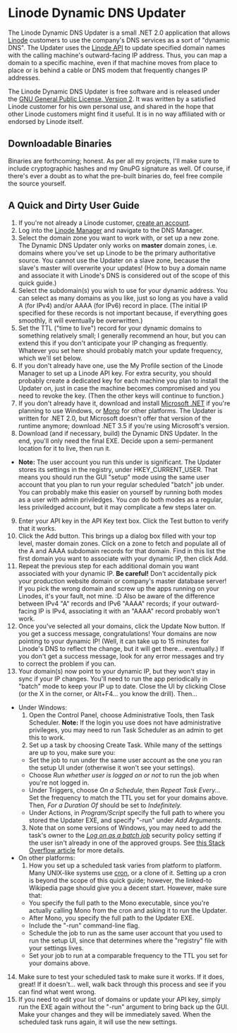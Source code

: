 # Linode Dynamic DNS Updater
The Linode Dynamic DNS Updater is a small .NET 2.0 application that allows [Linode](https://www.linode.com) customers to use the company's DNS services as a sort of "dynamic DNS". The Updater uses the [Linode API](https://www.linode.com/api) to update specified domain names with the calling machine's outward-facing IP address. Thus, you can map a domain to a specific machine, even if that machine moves from place to place or is behind a cable or DNS modem that frequently changes IP addresses.

The Linode Dynamic DNS Updater is free software and is released under the [GNU General Public License, Version 2](https://github.com/gpfjeff/linode-dynamic-dns/blob/master/LICENSE). It was written by a satisfied Linode customer for his own personal use, and shared in the hope that other Linode customers might find it useful. It is in no way affiliated with or endorsed by Linode itself.

## Downloadable Binaries

Binaries are forthcoming; honest. As per all my projects, I'll make sure to include cryptographic hashes and my GnuPG signature as well. Of course, if there's ever a doubt as to what the pre-built binaries do, feel free compile the source yourself.

## A Quick and Dirty User Guide

1. If you're not already a Linode customer, [create an account](https://manager.linode.com/session/signup).
2. Log into the [Linode Manager](https://manager.linode.com/) and navigate to the DNS Manager.
3. Select the domain zone you want to work with, or set up a new zone. The Dynamic DNS Updater only works on **master** domain zones, i.e. domains where you've set up Linode to be the primary authoritative source. You cannot use the Updater on a slave zone, because the slave's master will overwrite your updates! (How to buy a domain name and associate it with Linode's DNS is considered out of the scope of this quick guide.)
4. Select the subdomain(s) you wish to use for your dynamic address. You can select as many domains as you like, just so long as you have a valid A (for IPv4) and/or AAAA (for IPv6) record in place. (The initial IP specified for these records is not important because, if everything goes smoothly, it will eventually be overwritten.)
5. Set the TTL ("time to live") record for your dynamic domains to something relatively small; I generally recommend an hour, but you can extend this if you don't anticipate your IP changing as frequently. Whatever you set here should probably match your update frequency, which we'll set below.
6. If you don't already have one, use the My Profile section of the Linode Manager to set up a Linode API key. For extra security, you should probably create a dedicated key for each machine you plan to install the Updater on, just in case the machine becomes compromised and you need to revoke the key. (Then the other keys will continue to function.)
7. If you don't already have it, download and install [Microsoft .NET](https://msdn.microsoft.com/en-us/vstudio/aa496123) if you're planning to use Windows, or [Mono](http://www.mono-project.com/) for other platforms. The Updater is written for .NET 2.0, but Microsoft doesn't offer that version of the runtime anymore; download .NET 3.5 if you're using Microsoft's version.
8. Download (and if necessary, build) the Dynamic DNS Updater. In the end, you'll only need the final EXE. Decide upon a semi-permanent location for it to live, then run it.
  * **Note:** The user account you run this under is significant. The Updater stores its settings in the registry, under HKEY_CURRENT_USER. That means you should run the GUI "setup" mode using the same user account that you plan to run your regular scheduled "batch" job under. You can probably make this easier on yourself by running both modes as a user with admin priviledges. You *can* do both modes as a regular, less priviledged account, but it may complicate a few steps later on.
9. Enter your API key in the API Key text box. Click the Test button to verify that it works.
10. Click the Add button. This brings up a dialog box filled with your top level, master domain zones. Click on a zone to fetch and populate all of the A and AAAA subdomain records for that domain. Find in this list the first domain you want to associate with your dynamic IP, then click Add.
11. Repeat the previous step for each additional domain you want associated with your dynamic IP. **Be careful!** Don't accidentally pick your production website domain or company's master database server! If you pick the wrong domain and screw up the apps running on your Linodes, it's your fault, not mine. :D Also be aware of the difference between IPv4 "A" records and IPv6 "AAAA" records; if your outward-facing IP is IPv4, associating it with an "AAAA" record probably won't work.
12. Once you've selected all your domains, click the Update Now button. If you get a success message, congratulations! Your domains are now pointing to your dynamic IP! (Well, it can take up to 15 minutes for Linode's DNS to reflect the change, but it will get there... eventually.) If you don't get a success message, look for any error messages and try to correct the problem if you can.
13. Your domain(s) now point to your dynamic IP, but they won't stay in sync if your IP changes. You'll need to run the app periodically in "batch" mode to keep your IP up to date. Close the UI by clicking Close (or the X in the corner, or Alt+F4... you know the drill). Then...
  * Under Windows:
    1. Open the Control Panel, choose Administrative Tools, then Task Scheduler. **Note:** If the login you use does not have administrative privileges, you may need to run Task Scheduler as an admin to get this to work.
    2. Set up a task by choosing Create Task. While many of the settings are up to you, make sure you:
      * Set the job to run under the same user account as the one you ran the setup UI under (otherwise it won't see your settings).
      * Choose *Run whether user is logged on or not* to run the job when you're not logged in.
      * Under Triggers, choose *On a Schedule,* then *Repeat Task Every...* Set the frequency to match the TTL you set for your domains above. Then, *For a Duration Of* should be set to *Indefinitely.*
      * Under Actions, in *Program/Script* specify the full path to where you stored the Updater EXE, and specify "-run" under *Add Arguments.*
    3. Note that on some versions of Windows, you may need to add the task's owner to the *[Log on as a batch job](https://technet.microsoft.com/en-us/library/dn221944.aspx)* security policy setting if the user isn't already in one of the approved groups. See [this Stack Overflow article](http://stackoverflow.com/questions/14405433/scheduled-tasks-fail-to-run) for more details.
  * On other platforms:
    1. How you set up a scheduled task varies from platform to platform. Many UNIX-like systems use [cron](https://en.wikipedia.org/wiki/Cron), or a clone of it. Setting up a cron is beyond the scope of this quick guide; however, the linked-to Wikipedia page should give you a decent start. However, make sure that:
      * You specify the full path to the Mono executable, since you're actually calling Mono from the cron and asking it to run the Updater.
      * After Mono, you specify the full path to the Updater EXE.
      * Include the "-run" command-line flag.
      * Schedule the job to run as the same user account that you used to run the setup UI, since that determines where the "registry" file with your settings lives.
      * Set your job to run at a comparable frequency to the TTL you set for your domains above.
14. Make sure to test your scheduled task to make sure it works. If it does, great! If it doesn't... well, walk back through this process and see if you can find what went wrong.
15. If you need to edit your list of domains or update your API key, simply run the EXE again without the "-run" argument to bring back up the GUI. Make your changes and they will be immediately saved. When the scheduled task runs again, it will use the new settings.
